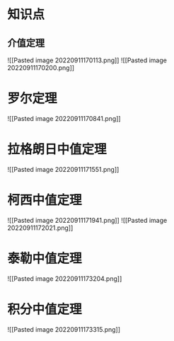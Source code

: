 # 知识点
## 介值定理
![[Pasted image 20220911170113.png]]
![[Pasted image 20220911170200.png]]

# 罗尔定理
![[Pasted image 20220911170841.png]]

# 拉格朗日中值定理
![[Pasted image 20220911171551.png]]

# 柯西中值定理
![[Pasted image 20220911171941.png]]
![[Pasted image 20220911172021.png]]

# 泰勒中值定理
![[Pasted image 20220911173204.png]]

# 积分中值定理
![[Pasted image 20220911173315.png]]
